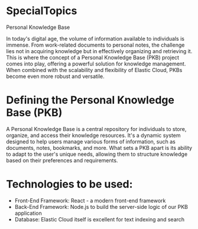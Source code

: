 # SpecialTopics
Personal Knowledge Base

In today's digital age, the volume of information available to individuals is immense. From work-related documents to personal notes, the challenge lies not in acquiring knowledge but in effectively organizing and retrieving it. This is where the concept of a Personal Knowledge Base (PKB) project comes into play, offering a powerful solution for knowledge management. When combined with the scalability and flexibility of Elastic Cloud, PKBs become even more robust and versatile.

# Defining the Personal Knowledge Base (PKB)
A Personal Knowledge Base is a central repository for individuals to store, organize, and access their knowledge resources. It's a dynamic system designed to help users manage various forms of information, such as documents, notes, bookmarks, and more. What sets a PKB apart is its ability to adapt to the user's unique needs, allowing them to structure knowledge based on their preferences and requirements.

# Technologies to be used:
- Front-End Framework: React - a modern front-end framework
- Back-End Framework: Node.js to build the server-side logic of our PKB application
- Database: Elastic Cloud itself is excellent for text indexing and search
